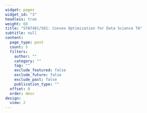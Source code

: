 ```yaml
---
widget: pages
widget_id: "3"
headless: true
weight: 60
title: "STAT481/581: Convex Optimization for Data Science TA"
subtitle: null
content:
  page_type: post
  count: 5
  filters:
    author: ""
    category: ""
    tag: ""
    exclude_featured: false
    exclude_future: false
    exclude_past: false
    publication_type: ""
  offset: 0
  order: desc
design:
  view: 2
---
```

